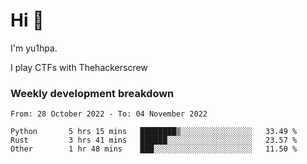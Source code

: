# Hi 👋

I'm yu1hpa.

I play CTFs with Thehackerscrew

### Weekly development breakdown

<!--START_SECTION:waka-->

```text
From: 28 October 2022 - To: 04 November 2022

Python       5 hrs 15 mins   ████████▒░░░░░░░░░░░░░░░░   33.49 %
Rust         3 hrs 41 mins   ██████░░░░░░░░░░░░░░░░░░░   23.57 %
Other        1 hr 48 mins    ███░░░░░░░░░░░░░░░░░░░░░░   11.50 %
```

<!--END_SECTION:waka-->

